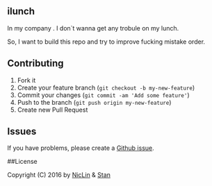 ## ilunch

In my company . I don`t wanna get any trobule on my lunch.

So, I want to build this repo and try to improve fucking mistake order.


## Contributing

1. Fork it
2. Create your feature branch (`git checkout -b my-new-feature`)
3. Commit your changes (`git commit -am 'Add some feature'`)
4. Push to the branch (`git push origin my-new-feature`)
5. Create new Pull Request


## Issues


If you have problems, please create a [Github issue](https://github.com/niclin/ilunch/issues).


##License

Copyright (C) 2016 by [NicLin](https://github.com/niclin) & [Stan](https://github.com/stars/StanGC)
